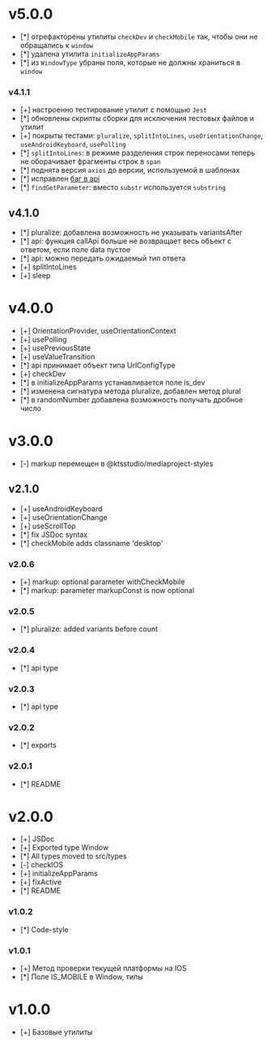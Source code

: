 # v5.0.0

- [*] отрефакторены утилиты `checkDev` и `checkMobile` так, чтобы они не обращались к `window`
- [*] удалена утилита `initializeAppParams`
- [*] из `WindowType` убраны поля, которые не должны храниться в `window`

### v4.1.1

- [+] настроенно тестирование утилит с помощью `Jest`
- [*] обновлены скрипты сборки для исключения тестовых файлов и утилит
- [+] покрыты тестами: `pluralize`, `splitIntoLines`, `useOrientationChange`, `useAndroidKeyboard`, `usePolling`
- [*] `splitIntoLines`: в режиме разделения строк переносами теперь не оборачивает фрагменты строк в `span`
- [*] поднята версия `axios` до версии, используемой в шаблонах
- [*] исправлен [баг в api](https://github.com/ktsstudio/mediaproject-utils/issues/15)
- [*] `findGetParameter`: вместо `substr` используется `substring`

## v4.1.0

- [*] pluralize: добавлена возможность не указывать variantsAfter
- [*] api: функция callApi больше не возвращает весь объект с ответом, если поле data пустое
- [*] api: можно передать ожидаемый тип ответа
- [+] splitIntoLines
- [+] sleep

# v4.0.0

- [+] OrientationProvider, useOrientationContext
- [+] usePolling
- [+] usePreviousState
- [+] useValueTransition
- [*] api принимает объект типа UrlConfigType
- [+] checkDev
- [*] в initializeAppParams устанавливается поле is_dev
- [*] изменена сигнатура метода pluralize, добавлен метод plural
- [*] в randomNumber добавлена возможность получать дробное число

# v3.0.0

- [-] markup перемещен в @ktsstudio/mediaproject-styles

## v2.1.0

- [+] useAndroidKeyboard
- [+] useOrientationChange
- [+] useScrollTop
- [*] fix JSDoc syntax
- [*] checkMobile adds classname 'desktop'

### v2.0.6

- [+] markup: optional parameter withCheckMobile
- [*] markup: parameter markupConst is now optional

### v2.0.5

- [*] pluralize: added variants before count

### v2.0.4

- [*] api type

### v2.0.3

- [*] api type

### v2.0.2

- [*] exports

### v2.0.1

- [*] README

# v2.0.0

- [+] JSDoc
- [+] Exported type Window
- [*] All types moved to src/types
- [-] checkIOS
- [+] initializeAppParams
- [+] fixActive
- [*] README

### v1.0.2

- [*] Code-style

### v1.0.1

- [+] Метод проверки текущей платформы на IOS
- [*] Поле IS_MOBILE в Window, типы

# v1.0.0

- [+] Базовые утилиты
